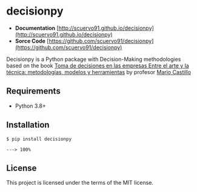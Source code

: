 # decisionpy

+ **Documentation** [http://scuervo91.github.io/decisionpy](http://scuervo91.github.io/decisionpy)
+ **Sorce Code** [https://github.com/scuervo91/decisionpy](https://github.com/scuervo91/decisionpy)

Decisionpy is a Python package with Decision-Making methodologies based on the book [Toma de decisiones en las empresas
Entre el arte y la técnica: metodologías, modelos y herramientas](https://ediciones.uniandes.edu.co/Paginas/DetalleLibro.aspx?lid=1002) by profesor [Mario Castillo](https://academia.uniandes.edu.co/AcademyCv/mcastill)


## Requirements

+ Python 3.8+ 


## Installation


```console
$ pip install decisionpy

---> 100%
```


## License

This project is licensed under the terms of the MIT license.